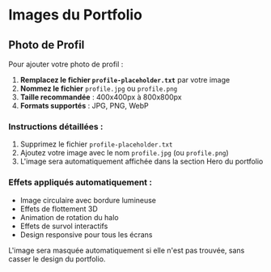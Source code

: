 # Images du Portfolio

## Photo de Profil

Pour ajouter votre photo de profil :

1. **Remplacez le fichier `profile-placeholder.txt`** par votre image
2. **Nommez le fichier** `profile.jpg` ou `profile.png`
3. **Taille recommandée** : 400x400px à 800x800px
4. **Formats supportés** : JPG, PNG, WebP

### Instructions détaillées :

1. Supprimez le fichier `profile-placeholder.txt`
2. Ajoutez votre image avec le nom `profile.jpg` (ou `profile.png`)
3. L'image sera automatiquement affichée dans la section Hero du portfolio

### Effets appliqués automatiquement :

- Image circulaire avec bordure lumineuse
- Effets de flottement 3D
- Animation de rotation du halo
- Effets de survol interactifs
- Design responsive pour tous les écrans

L'image sera masquée automatiquement si elle n'est pas trouvée, sans casser le design du portfolio.
